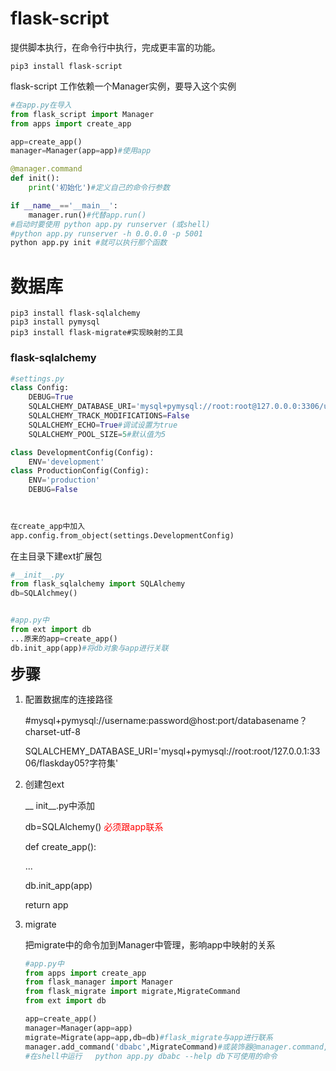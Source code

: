 # flask-script

提供脚本执行，在命令行中执行，完成更丰富的功能。

```shell
pip3 install flask-script
```

flask-script 工作依赖一个Manager实例，要导入这个实例

```python
#在app.py在导入
from flask_script import Manager
from apps import create_app

app=create_app()
manager=Manager(app=app)#使用app

@manager.command
def init():
    print('初始化')#定义自己的命令行参数

if __name__=='__main__':
    manager.run()#代替app.run()
#启动时要使用 python app.py runserver (或shell) 
#python app.py runserver -h 0.0.0.0 -p 5001
python app.py init #就可以执行那个函数
```

# 数据库

```shell
pip3 install flask-sqlalchemy
pip3 install pymysql
pip3 install flask-migrate#实现映射的工具
```

### flask-sqlalchemy

```python
#settings.py
class Config:
    DEBUG=True
    SQLALCHEMY_DATABASE_URI='mysql+pymysql://root:root@127.0.0.0:3306/users'#数据库+驱动是什么://用户名:密码@主机地址:端口号/数据库名
    SQLALCHEMY_TRACK_MODIFICATIONS=False
    SQLALCHEMY_ECHO=True#调试设置为true
    SQLALCHEMY_POOL_SIZE=5#默认值为5

class DevelopmentConfig(Config):
    ENV='development'
class ProductionConfig(Config):
    ENV='production'
    DEBUG=False
    
    
```

```python
在create_app中加入
app.config.from_object(settings.DevelopmentConfig)
```

在主目录下建ext扩展包

```python
#__init__.py
from flask_sqlalchemy import SQLAlchemy
db=SQLAlchmey()


#app.py中
from ext import db
...原来的app=create_app()
db.init_app(app)#将db对象与app进行关联
```

<font size=5>**步骤**</font>

1. 配置数据库的连接路径

   #mysql+pymysql://username:password@host:port/databasename？charset-utf-8

   SQLALCHEMY_DATABASE_URI='mysql+pymysql://root:root/127.0.0.1:3306/flaskday05?字符集'

2. 创建包ext

   __ init__.py中添加

   db=SQLAlchemy() <font color=red>必须跟app联系</font>

   def create_app():

   ...

   db.init_app(app)

   return app

3. migrate

   把migrate中的命令加到Manager中管理，影响app中映射的关系

   ```python
   #app.py中
   from apps import create_app
   from flask_manager import Manager
   from flask_migrate import migrate,MigrateCommand
   from ext import db
   
   app=create_app()
   manager=Manager(app=app)
   migrate=Migrate(app=app,db=db)#flask_migrate与app进行联系
   manager.add_command('dbabc',MigrateCommand)#或装饰器@manager.command,使用db做为参数，MigrateCommand是一个对象（flask_migrate与manager联系）
   #在shell中运行   python app.py dbabc --help db下可使用的命令
   ```

   
